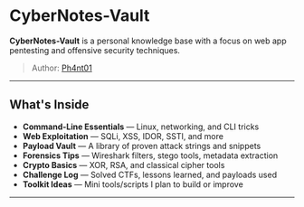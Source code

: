 # CyberNotes-Vault

**CyberNotes-Vault** is a personal knowledge base with a focus on web app pentesting and offensive security techniques.
> Author: [Ph4nt01](https://github.com/Ph4nt01)  

---

## What's Inside

- **Command-Line Essentials** — Linux, networking, and CLI tricks
- **Web Exploitation** — SQLi, XSS, IDOR, SSTI, and more
- **Payload Vault** — A library of proven attack strings and snippets
- **Forensics Tips** — Wireshark filters, stego tools, metadata extraction
- **Crypto Basics** — XOR, RSA, and classical cipher tools
- **Challenge Log** — Solved CTFs, lessons learned, and payloads used
- **Toolkit Ideas** — Mini tools/scripts I plan to build or improve

---
